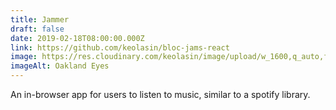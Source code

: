 ```yaml
---
title: Jammer
draft: false
date: 2019-02-18T08:00:00.000Z
link: https://github.com/keolasin/bloc-jams-react
image: https://res.cloudinary.com/keolasin/image/upload/w_1600,q_auto,f_auto/v1597260612/BLM/BLM_Eyes.jpg
imageAlt: Oakland Eyes
---
```


An in-browser app for users to listen to music, similar to a spotify library.

